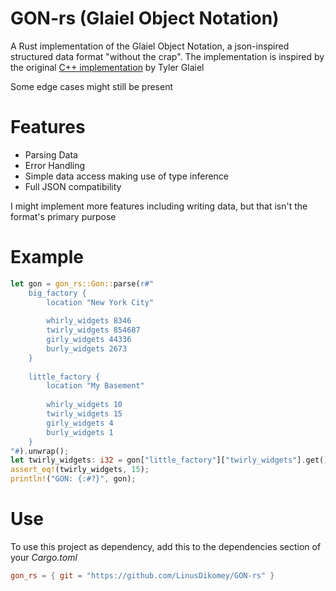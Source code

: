 # GON-rs (Glaiel Object Notation)
A Rust implementation of the Glaiel Object Notation, a json-inspired structured data format "without the crap".
The implementation is inspired by the original [C++ implementation](https://github.com/TylerGlaiel/GON/) by Tyler Glaiel

Some edge cases might still be present

# Features
- Parsing Data
- Error Handling
- Simple data access making use of type inference
- Full JSON compatibility

I might implement more features including writing data, but that isn't the format's primary purpose

# Example

```rust
let gon = gon_rs::Gon::parse(r#"
    big_factory {
        location "New York City"
    
        whirly_widgets 8346
        twirly_widgets 854687
        girly_widgets 44336
        burly_widgets 2673
    }
    
    little_factory {
        location "My Basement"
    
        whirly_widgets 10
        twirly_widgets 15
        girly_widgets 4
        burly_widgets 1
    }
"#).unwrap();
let twirly_widgets: i32 = gon["little_factory"]["twirly_widgets"].get();
assert_eq!(twirly_widgets, 15);
println!("GON: {:#?}", gon);
```

# Use
To use this project as dependency, add this to the dependencies section of your *Cargo.toml*
```toml
gon_rs = { git = "https://github.com/LinusDikomey/GON-rs" }
```